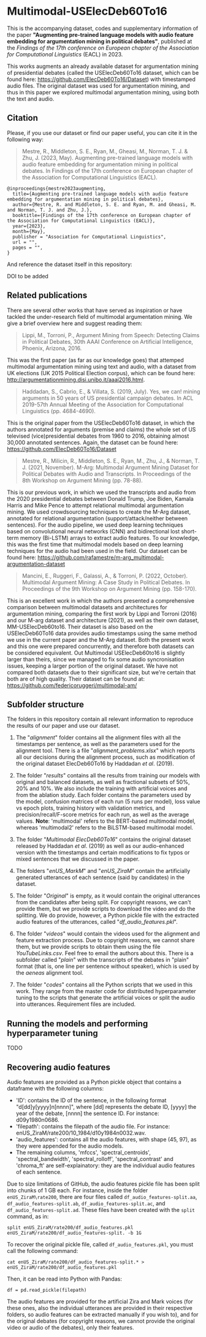 # Multimodal-USElecDeb60To16

This is the accompanying dataset, codes and supplementary information of the paper **"Augmenting pre-trained language models with audio feature embedding for argumentation mining in political debates"**, published at the *Findings of the 17th conference on European chapter of the Association for Computational Linguistics* (EACL) in 2023.

This works augments an already available dataset for argumentation mining of presidential debates (called the USElecDeb60To16 dataset, which can be found here: https://github.com/ElecDeb60To16/Dataset) with timestamped audio files. The original dataset was used for argumentation mining, and thus in this paper we explored multimodal argumentation mining, using both the text and audio.

## Citation

Please, if you use our dataset or find our paper useful, you can cite it in the following way:

>    Mestre, R., Middleton, S. E., Ryan, M., Gheasi, M., Norman, T. J. & Zhu, J. (2023, May). Augmenting pre-trained language models with audio feature embedding for argumentation mining in political debates. In Findings of the 17th conference on European chapter of the Association for Computational Linguistics (EACL).

```
@inproceedings{mestre2023augmenting,
  title={Augmenting pre-trained language models with audio feature embedding for argumentation mining in political debates},
  author={Mestre, R. and Middleton, S. E. and Ryan, M. and Gheasi, M. and Norman, T. J. and Zhu, J.},
  booktitle={Findings of the 17th conference on European chapter of the Association for Computational Linguistics (EACL)},
  year={2023},
  month={May},
  publisher = "Association for Computational Linguistics",
  url = "",
  pages = "",
}
```

And reference the dataset itself in this repository:

DOI to be added


## Related publications

There are several other works that have served as inspiration or have tackled the under-research field of multimodal argumentation mining. We give a brief overview here and suggest reading them:

> Lippi, M., Torroni, P., Argument Mining from Speech: Detecting Claims in Political Debates, 30th AAAI Conference on Artificial Intelligence, Phoenix, Arizona, 2016.

This was the first paper (as far as our knowledge goes) that attemped multimodal argumentation mining using text and audio, with a dataset from UK elections (UK 2015 Political Election corpus), which can be found here: http://argumentationmining.disi.unibo.it/aaai2016.html.

> Haddadan, S., Cabrio, E., & Villata, S. (2019, July). Yes, we can! mining arguments in 50 years of US presidential campaign debates. In ACL 2019-57th Annual Meeting of the Association for Computational Linguistics (pp. 4684-4690).

This is the original paper from the USElecDeb60To16 dataset, in which the authors annotated for arguments (premise and claims) the whole set of US televised (vice)presidential debates from 1960 to 2016, obtaining almost 30,000 annotated sentences. Again, the dataset can be found here: https://github.com/ElecDeb60To16/Dataset

>    Mestre, R., Milicin, R., Middleton, S. E., Ryan, M., Zhu, J., & Norman, T. J. (2021, November). M-Arg: Multimodal Argument Mining Dataset for Political Debates with Audio and Transcripts. In Proceedings of the 8th Workshop on Argument Mining (pp. 78-88).

This is our previous work, in which we used the transcripts and audio from the 2020 presidential debates between Donald Trump, Joe Biden, Kamala Harris and Mike Pence to attempt relational multimodal argumentation mining. We used crowdsourcing techniques to create the M-Arg dataset, annotated for relational argumentation (support/attack/neither between sentences). For the audio pipeline, we used deep learning techniques based on convolutional neural networks (CNN) and bidirectional lost short-term memory (Bi-LSTM) arrays to extract audio features. To our knowledge, this was the first time that multimodal models based on deep learning techniques for the audio had been used in the field. Our dataset can be found here: https://github.com/rafamestre/m-arg_multimodal-argumentation-dataset

> Mancini, E., Ruggeri, F., Galassi, A., & Torroni, P. (2022, October). Multimodal Argument Mining: A Case Study in Political Debates. In Proceedings of the 9th Workshop on Argument Mining (pp. 158-170).

This is an excellent work in which the authors presented a comprehensive comparison between multimodal datasets and architectures for argumentation mining, comparing the first work by Lippi and Torroni (2016) and our M-arg dataset and architecture (2021), as well as their own dataset, MM-USElecDeb60to16. Their dataset is also based on the USElecDeb60To16 data provides audio timestamps using the same method we use in the current paper and the M-Arg dataset. Both the present work and this one were prepared concurrently, and therefore both datasets can be considered equivalent. Out Multimodal USElecDeb60to16 is slightly larger than theirs, since we managed to fix some audio syncronisation issues, keeping a larger portion of the original dataset. We have not compared both datasets due to their significant size, but we're certain that both are of high quality. Their dataset can be found at: https://github.com/federicoruggeri/multimodal-am/


## Subfolder structure

The folders in this repository contain all relevant information to reproduce the results of our paper and use our dataset.

1. The "*alignment*" folder contains all the alignment files with all the timestamps per sentence, as well as the parameters used for the alignment tool. There is a file "*alignment_problems.xlsx*" which reports all our decisions during the alignment process, such as modification of the original dataset ElecDeb60To16 by Haddadan *et al*. (2019).

2. The folder "*results*" contains all the results from training our models with original and balanced datasets, as well as fractional subsets of 50%, 20% and 10%. We also include the training with artificial voices and from the ablation study. Each folder contains the parameters used by the model, confusion matrices of each run (5 runs per model), loss value vs epoch plots, training history with validation metrics, and precision/recall/F-score metrics for each run, as well as the average values. **Note**: 'multimodal' refers to the BERT-based multimodal model, whereas 'multimodal2' refers to the BiLSTM-based multimodal model. 

3. The folder "*Multimodal ElecDeb60To16*" contains the original dataset released by Haddadan *et al*. (2019) as well as our audio-enhanced version with the timestamps and certain modifications to fix typos or mixed sentences that we discussed in the paper.

4. The folders "*enUS_MarkM*" and "*enUS_ZiraM*" contain the artificially generated utterances of each sentence (said by candidates) in the dataset. 

5. The folder "*Original*" is empty, as it would contain the original utterances from the candidates after being split. For copyright reasons, we can't provide them, but we provide scripts to download the video and do the splitting. We do provide, however, a Python pickle file with the extracted audio features of the utterances, called "*df_audio_features.pkl*". 

6. The folder "*videos*" would contain the videos used for the alignment and feature extraction process. Due to copyright reasons, we cannot share them, but we provide scripts to obtain them using the file *YouTubeLinks.csv*. Feel free to email the authors about this. There is a subfolder called "*plain*" with the transcripts of the debates in "plain" format (that is, one line per sentence without speaker), which is used by the *aeneas* alignment tool.

7. The folder "*codes*" contains all the Python scripts that we used in this work. They range from the master code for distributed hyperparameter tuning to the scripts that generate the artificial voices or split the audio into utterances. Requirement files are included.


## Running the models and performing hyperparameter tuning

TODO


## Recovering audio features

Audio features are provided as a Python pickle object that contains a dataframe with the following columns: 

* 'ID': contains the ID of the sentence, in the following format "d[dd]y[yyyy]n[nnnn]", where [dd] represents the debate ID, [yyyy] the year of the debate, [nnnn] the sentence ID. For instance: d09y1980n0686.
* 'filepath': contains the filepath of the audio file. For instance: enUS_ZiraM/rate200/10_1984/d10y1984n0032.wav. 
* 'audio_features': contains all the audio features, with shape (45, 97), as they were appended for the audio models.
* The remaining columns, 'mfccs', 'spectral_centroids', 'spectral_bandwidth', 'spectral_rolloff', 'spectral_contrast' and 'chroma_ft' are self-explainatory: they are the individual audio features of each sentence.

Due to size limitations of GitHub, the audio features pickle file has been split into chunks of 1 GB each. For instance, inside the folder `enUS_ZiraM\rate200`, there are four files called `df_audio_features-split.aa`, `df_audio_features-split.ab`, `df_audio_features-split.ac`, and `df_audio_features-split.ad`. These files have been created with the `split` command, as in:

```
split enUS_ZiraM/rate200/df_audio_features.pkl enUS_ZiraM/rate200/df_audio_features-split. -b 1G
```

To recover the original pickle file, called `df_audio_features.pkl`, you must call the following command:

```
cat enUS_ZiraM/rate200/df_audio_features-split.* > enUS_ZiraM/rate200/df_audio_features.pkl
```

Then, it can be read into Python with Pandas:

```
df = pd.read_pickle(filepath)
```

The audio features are provided for the artificial Zira and Mark voices (for these ones, also the individual utterances are provided in their respective folders, so audio features can be extracted manually if you wish to), and for the original debates (for copyright reasons, we cannot provide the original video or audio of the debates), only their features.
